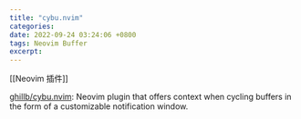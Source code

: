 ```yaml
---
title: "cybu.nvim"
categories: 
date: 2022-09-24 03:24:06 +0800
tags: Neovim Buffer
excerpt: 
---
```


[[Neovim 插件]]

[ghillb/cybu.nvim](https://github.com/ghillb/cybu.nvim): Neovim plugin that offers context when cycling buffers in the form of a customizable notification window.









